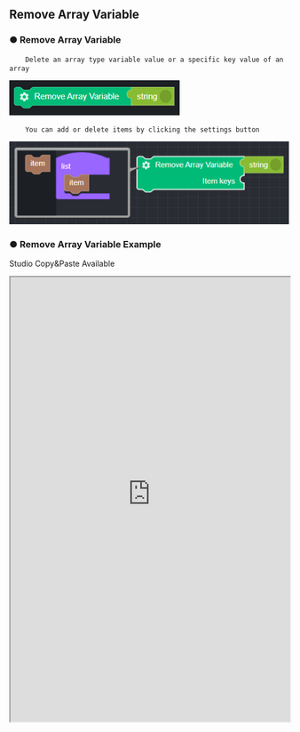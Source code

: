 ## Remove Array Variable

### ● Remove Array Variable

        Delete an array type variable value or a specific key value of an array

![](../../../img/assets/image%20%28216%29.png)

        You can add or delete items by clicking the settings button

![](../../../img/assets/image%20%28106%29.png)

### ● Remove Array Variable Example

<p class='comment'>Studio Copy&Paste Available</p>
<iframe
    src="https://d1sxhpvag16wqc.cloudfront.net/v3.1.0/arrayList/remove_arraylist"
    width="100%"
    height="800px"
    allow=""
    sandbox="allow-scripts allow-same-origin" />
<div class="display-pdf">
    <p><img src="../../../img/assets/remove_arraylist_example_1.png" alt="" /></p>
    <p><img src="../../../img/assets/remove_arraylist_example_2.png" alt="" /></p>
</div>

### ● Remove Array Variable Result

```text
{
  "result": [
    "value02",
    "value03"
  ]
}
```
